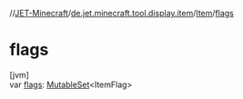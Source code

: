 //[JET-Minecraft](../../../index.md)/[de.jet.minecraft.tool.display.item](../index.md)/[Item](index.md)/[flags](flags.md)

# flags

[jvm]\
var [flags](flags.md): [MutableSet](https://kotlinlang.org/api/latest/jvm/stdlib/kotlin.collections/-mutable-set/index.html)&lt;ItemFlag&gt;

